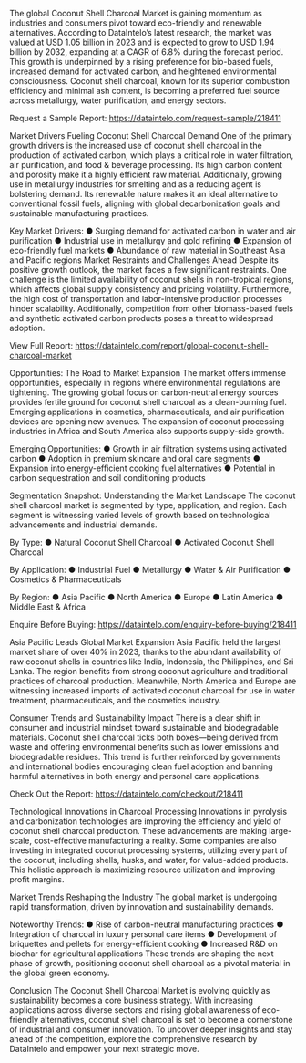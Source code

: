 The global Coconut Shell Charcoal Market is gaining momentum as industries and consumers pivot toward eco-friendly and renewable alternatives. According to DataIntelo’s latest research, the market was valued at USD 1.05 billion in 2023 and is expected to grow to USD 1.94 billion by 2032, expanding at a CAGR of 6.8% during the forecast period.
This growth is underpinned by a rising preference for bio-based fuels, increased demand for activated carbon, and heightened environmental consciousness. Coconut shell charcoal, known for its superior combustion efficiency and minimal ash content, is becoming a preferred fuel source across metallurgy, water purification, and energy sectors.

Request a Sample Report: https://dataintelo.com/request-sample/218411

Market Drivers Fueling Coconut Shell Charcoal Demand
One of the primary growth drivers is the increased use of coconut shell charcoal in the production of activated carbon, which plays a critical role in water filtration, air purification, and food & beverage processing. Its high carbon content and porosity make it a highly efficient raw material.
Additionally, growing use in metallurgy industries for smelting and as a reducing agent is bolstering demand. Its renewable nature makes it an ideal alternative to conventional fossil fuels, aligning with global decarbonization goals and sustainable manufacturing practices.

Key Market Drivers:
●	Surging demand for activated carbon in water and air purification
●	Industrial use in metallurgy and gold refining
●	Expansion of eco-friendly fuel markets
●	Abundance of raw material in Southeast Asia and Pacific regions
Market Restraints and Challenges Ahead
Despite its positive growth outlook, the market faces a few significant restraints. One challenge is the limited availability of coconut shells in non-tropical regions, which affects global supply consistency and pricing volatility.
Furthermore, the high cost of transportation and labor-intensive production processes hinder scalability. Additionally, competition from other biomass-based fuels and synthetic activated carbon products poses a threat to widespread adoption.

View Full Report: https://dataintelo.com/report/global-coconut-shell-charcoal-market

Opportunities: The Road to Market Expansion
The market offers immense opportunities, especially in regions where environmental regulations are tightening. The growing global focus on carbon-neutral energy sources provides fertile ground for coconut shell charcoal as a clean-burning fuel.
Emerging applications in cosmetics, pharmaceuticals, and air purification devices are opening new avenues. The expansion of coconut processing industries in Africa and South America also supports supply-side growth.

Emerging Opportunities:
●	Growth in air filtration systems using activated carbon
●	Adoption in premium skincare and oral care segments
●	Expansion into energy-efficient cooking fuel alternatives
●	Potential in carbon sequestration and soil conditioning products

Segmentation Snapshot: Understanding the Market Landscape
The coconut shell charcoal market is segmented by type, application, and region. Each segment is witnessing varied levels of growth based on technological advancements and industrial demands.

By Type:
●	Natural Coconut Shell Charcoal
●	Activated Coconut Shell Charcoal

By Application:
●	Industrial Fuel
●	Metallurgy
●	Water & Air Purification
●	Cosmetics & Pharmaceuticals

By Region:
●	Asia Pacific
●	North America
●	Europe
●	Latin America
●	Middle East & Africa

Enquire Before Buying: https://dataintelo.com/enquiry-before-buying/218411

Asia Pacific Leads Global Market Expansion
Asia Pacific held the largest market share of over 40% in 2023, thanks to the abundant availability of raw coconut shells in countries like India, Indonesia, the Philippines, and Sri Lanka. The region benefits from strong coconut agriculture and traditional practices of charcoal production.
Meanwhile, North America and Europe are witnessing increased imports of activated coconut charcoal for use in water treatment, pharmaceuticals, and the cosmetics industry.

Consumer Trends and Sustainability Impact
There is a clear shift in consumer and industrial mindset toward sustainable and biodegradable materials. Coconut shell charcoal ticks both boxes—being derived from waste and offering environmental benefits such as lower emissions and biodegradable residues.
This trend is further reinforced by governments and international bodies encouraging clean fuel adoption and banning harmful alternatives in both energy and personal care applications.

Check Out the Report: https://dataintelo.com/checkout/218411

Technological Innovations in Charcoal Processing
Innovations in pyrolysis and carbonization technologies are improving the efficiency and yield of coconut shell charcoal production. These advancements are making large-scale, cost-effective manufacturing a reality.
Some companies are also investing in integrated coconut processing systems, utilizing every part of the coconut, including shells, husks, and water, for value-added products. This holistic approach is maximizing resource utilization and improving profit margins.

Market Trends Reshaping the Industry
The global market is undergoing rapid transformation, driven by innovation and sustainability demands.

Noteworthy Trends:
●	Rise of carbon-neutral manufacturing practices
●	Integration of charcoal in luxury personal care items
●	Development of briquettes and pellets for energy-efficient cooking
●	Increased R&D on biochar for agricultural applications
These trends are shaping the next phase of growth, positioning coconut shell charcoal as a pivotal material in the global green economy.

Conclusion
The Coconut Shell Charcoal Market is evolving quickly as sustainability becomes a core business strategy. With increasing applications across diverse sectors and rising global awareness of eco-friendly alternatives, coconut shell charcoal is set to become a cornerstone of industrial and consumer innovation.
To uncover deeper insights and stay ahead of the competition, explore the comprehensive research by DataIntelo and empower your next strategic move.


